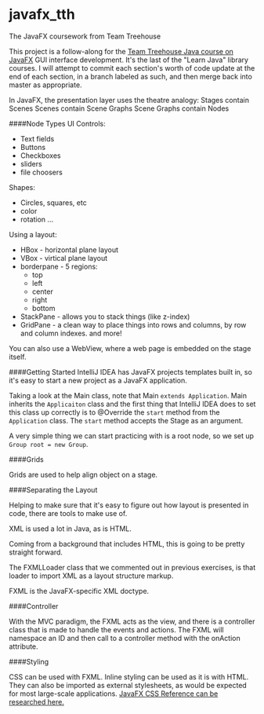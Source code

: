 # javafx_tth
The JavaFX coursework from Team Treehouse

This project is a follow-along for the [Team Treehouse Java course on JavaFX](https://teamtreehouse.com/library/build-a-javafx-application) GUI interface development. It's the last of the "Learn Java" library courses. 
I will attempt to commit each section's worth of code update at the end of each section, in a branch labeled as such, and then merge back into master as appropriate.

In JavaFX, the presentation layer uses the theatre analogy:
Stages contain Scenes
Scenes contain Scene Graphs
Scene Graphs contain Nodes

####Node Types
UI Controls:
* Text fields
* Buttons
* Checkboxes
* sliders
* file choosers

Shapes:
* Circles, squares, etc
* color
* rotation
...

Using a layout:
* HBox - horizontal plane layout
* VBox - virtical plane layout
* borderpane - 5 regions:
    * top 
    * left 
    * center
    * right 
    * bottom
* StackPane - allows you to stack things (like z-index)
* GridPane - a clean way to place things into rows and columns, by row and column indexes.
and more!

You can also use a WebView, where a web page is embedded on the stage itself.

####Getting Started
IntelliJ IDEA has JavaFX projects templates built in, so it's easy to start a new 
project as a 
JavaFX application.

Taking a look at the Main class, note that Main `extends Application`. 
Main inherits the `Applicaiton` class
and the first thing that IntelliJ IDEA does to set this class up correctly is to 
@Override the `start` method from the `Application` class. The `start` method accepts
the Stage as an argument. 

A very simple thing we can start practicing with is a root node, so we set up 
`Group root = new Group`.

####Grids

Grids are used to help align object on a stage. 

####Separating the Layout

Helping to make sure that it's easy to figure out how layout is presented in code, 
there are tools to make use of. 

XML is used a lot in Java, as is HTML.

Coming from a background that includes HTML, this is going to be pretty straight forward. 

The FXMLLoader class that we commented out in previous exercises, is that loader
to import XML as a layout structure markup. 

FXML is the JavaFX-specific XML doctype. 

####Controller

With the MVC paradigm, the FXML acts as the view, and there is a controller class
that is made to handle the events and actions. The FXML will namespace an ID and then call to a 
controller method with the onAction attribute.

####Styling

CSS can be used with FXML. 
Inline styling can be used as it is with HTML. They can also be imported as external
stylesheets, as would be expected for most large-scale applications.
[JavaFX CSS Reference can be researched here.](https://docs.oracle.com/javafx/2/api/javafx/scene/doc-files/cssref.html) 
